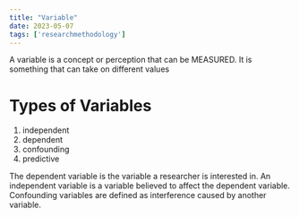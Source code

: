 ```yaml
---
title: "Variable"
date: 2023-05-07
tags: ['researchmethodology']
---
```


A variable is a concept or perception that can be MEASURED. 
It is something that can take on different values

# Types of Variables
1. independent
2. dependent
3. confounding
4. predictive

The dependent variable is the variable a researcher is interested in. 
An independent variable is a variable believed to affect the dependent variable. 
Confounding variables are defined as interference caused by another variable.
